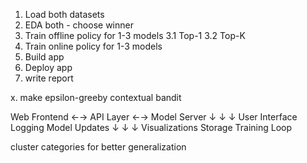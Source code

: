 1. Load both datasets
2. EDA both - choose winner
3. Train offline policy for 1-3 models
3.1 Top-1
3.2 Top-K
4. Train online policy for 1-3 models
5. Build app
6. Deploy app
7. write report


x. make epsilon-greeby contextual bandit

Web Frontend ←→ API Layer ←→ Model Server
     ↓             ↓            ↓
User Interface  Logging     Model Updates
     ↓             ↓            ↓
Visualizations  Storage    Training Loop

cluster categories for better generalization

